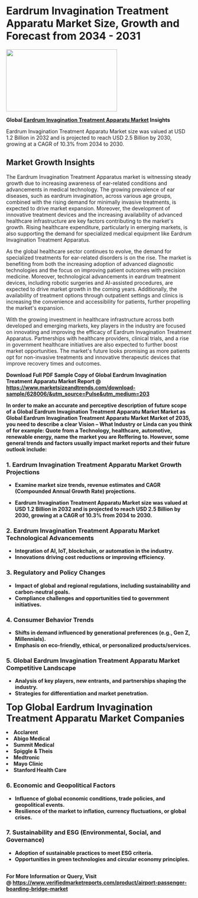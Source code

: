<H1>Eardrum Invagination Treatment Apparatu Market Size, Growth and Forecast from 2034 - 2031</H1><img class="aligncenter size-medium wp-image-584254" src="https://thirdeyenews.in/wp-content/uploads/2034/09/Global-Market-Research-300x168.jpeg" alt="" width="300" height="168" /><p><strong>Global&nbsp;<a href="https://www.marketsizeandtrends.com/download-sample/628006/&amp;utm_source=Pulse&amp;utm_medium=203">Eardrum Invagination Treatment Apparatu Market</a> Insights</strong></p><p>Eardrum Invagination Treatment Apparatu Market size was valued at USD 1.2 Billion in 2032 and is projected to reach USD 2.5 Billion by 2030, growing at a CAGR of 10.3% from 2034 to 2030.</p><p><h2>Market Growth Insights</h2> <p>The Eardrum Invagination Treatment Apparatus market is witnessing steady growth due to increasing awareness of ear-related conditions and advancements in medical technology. The growing prevalence of ear diseases, such as eardrum invagination, across various age groups, combined with the rising demand for minimally invasive treatments, is expected to drive market expansion. Moreover, the development of innovative treatment devices and the increasing availability of advanced healthcare infrastructure are key factors contributing to the market's growth. Rising healthcare expenditure, particularly in emerging markets, is also supporting the demand for specialized medical equipment like Eardrum Invagination Treatment Apparatus.</p> <p><strong></strong></p> <p>As the global healthcare sector continues to evolve, the demand for specialized treatments for ear-related disorders is on the rise. The market is benefiting from both the increasing adoption of advanced diagnostic technologies and the focus on improving patient outcomes with precision medicine. Moreover, technological advancements in eardrum treatment devices, including robotic surgeries and AI-assisted procedures, are expected to drive market growth in the coming years. Additionally, the availability of treatment options through outpatient settings and clinics is increasing the convenience and accessibility for patients, further propelling the market's expansion.</p> <p>With the growing investment in healthcare infrastructure across both developed and emerging markets, key players in the industry are focused on innovating and improving the efficacy of Eardrum Invagination Treatment Apparatus. Partnerships with healthcare providers, clinical trials, and a rise in government healthcare initiatives are also expected to further boost market opportunities. The market's future looks promising as more patients opt for non-invasive treatments and innovative therapeutic devices that improve recovery times and outcomes.</p> <p><strong></p><p><span class=""><strong>Download Full PDF Sample Copy of Global Eardrum Invagination Treatment Apparatu Market Report</strong> @ <a href="https://www.marketsizeandtrends.com/download-sample/628006/&amp;utm_source=Pulse&amp;utm_medium=203" target="_blank">https://www.marketsizeandtrends.com/download-sample/628006/&amp;utm_source=Pulse&amp;utm_medium=203</a></span></p><p>In order to make an accurate and perceptive description of future scope of a Global&nbsp;Eardrum Invagination Treatment Apparatu Market Market as Global&nbsp;Eardrum Invagination Treatment Apparatu Market Market of 2035, you need to describe a clear Vision &ndash; What Industry or Linda can you think of for example: Quote from a Technology, healthcare, automotive, renewable energy, name the market you are Reffering to. However, some general trends and factors usually impact market reports and their future outlook include:</p><h3>1.&nbsp;<strong>Eardrum Invagination Treatment Apparatu Market Growth Projections</strong></h3><ul><li>Examine market size trends, revenue estimates and CAGR (Compounded Annual Growth Rate) projections.</li><li><p>Eardrum Invagination Treatment Apparatu Market size was valued at USD 1.2 Billion in 2032 and is projected to reach USD 2.5 Billion by 2030, growing at a CAGR of 10.3% from 2034 to 2030.</p></li></ul><h3>2.&nbsp;<strong>Eardrum Invagination Treatment Apparatu Market Technological Advancements</strong></h3><ul><li>Integration of AI, IoT, blockchain, or automation in the industry.</li><li>Innovations driving cost reductions or improving efficiency.</li></ul><h3>3.&nbsp;<strong>Regulatory and Policy Changes</strong></h3><ul><li>Impact of global and regional regulations, including sustainability and carbon-neutral goals.</li><li>Compliance challenges and opportunities tied to government initiatives.</li></ul><h3>4.&nbsp;<strong>Consumer Behavior Trends</strong></h3><ul><li>Shifts in demand influenced by generational preferences (e.g., Gen Z, Millennials).</li><li>Emphasis on eco-friendly, ethical, or personalized products/services.</li></ul><h3>5.&nbsp;<strong>Global Eardrum Invagination Treatment Apparatu Market Competitive Landscape</strong></h3><ul><li>Analysis of key players, new entrants, and partnerships shaping the industry.</li><li>Strategies for differentiation and market penetration.</li></ul><p data-pm-slice="1 1 []"><span style="color: inherit; font-family: inherit; font-size: 25px;">Top Global Eardrum Invagination Treatment Apparatu Market Companies</span></p><div class="" data-test-id=""><p><li>Acclarent</li><li> Abigo Medical</li><li> Summit Medical</li><li> Spiggle & Theis</li><li> Medtronic</li><li> Mayo Clinic</li><li> Stanford Health Care</li></p></div><h3>6.&nbsp;<strong>Economic and Geopolitical Factors</strong></h3><ul><li>Influence of global economic conditions, trade policies, and geopolitical events.</li><li>Resilience of the market to inflation, currency fluctuations, or global crises.</li></ul><h3>7.&nbsp;<strong>Sustainability and ESG (Environmental, Social, and Governance)</strong></h3><ul><li>Adoption of sustainable practices to meet ESG criteria.</li><li>Opportunities in green technologies and circular economy principles.</li></ul><h2><strong style="font-size: 14px;">For More Information or Query, Visit @&nbsp;</strong><a style="background-color: #ffffff; font-size: 14px;" href="https://www.marketsizeandtrends.com/report/eardrum-invagination-treatment-apparatu-market/" target="_blank">https://www.verifiedmarketreports.com/product/airport-passenger-boarding-bridge-market</a></h2>
